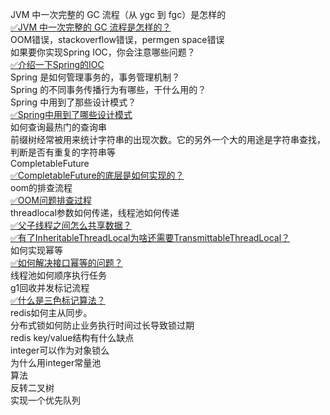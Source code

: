 
JVM 中一次完整的 GC 流程（从 ygc 到 fgc）是怎样的<br />[✅JVM 中一次完整的 GC 流程是怎样的？](https://www.yuque.com/hollis666/fo22bm/nm3u0khcxyc42u9q?view=doc_embed)<br />OOM错误，stackoverflow错误，permgen space错误<br />如果要你实现Spring IOC，你会注意哪些问题？<br />[✅介绍一下Spring的IOC](https://www.yuque.com/hollis666/fo22bm/wswp59?view=doc_embed)<br />Spring 是如何管理事务的，事务管理机制？<br />Spring 的不同事务传播行为有哪些，干什么用的？<br />Spring 中用到了那些设计模式？<br />[✅Spring中用到了哪些设计模式](https://www.yuque.com/hollis666/fo22bm/kirdzq?view=doc_embed)<br />如何查询最热门的查询串<br />前缀树经常被用来统计字符串的出现次数。它的另外一个大的用途是字符串查找，判断是否有重复的字符串等<br />CompletableFuture<br />[✅CompletableFuture的底层是如何实现的？](https://www.yuque.com/hollis666/fo22bm/qgrygdsu04a6vfzw?view=doc_embed)<br />oom的排查流程<br />[✅OOM问题排查过程](https://www.yuque.com/hollis666/fo22bm/vdnaxh?view=doc_embed)<br />threadlocal参数如何传递，线程池如何传递<br />[✅父子线程之间怎么共享数据？](https://www.yuque.com/hollis666/fo22bm/adgan2125uzrsbte?view=doc_embed)<br />[✅有了InheritableThreadLocal为啥还需要TransmittableThreadLocal？](https://www.yuque.com/hollis666/fo22bm/fucuuyqoqv8rdkpr?view=doc_embed)<br />如何实现幂等<br />[✅如何解决接口幂等的问题？](https://www.yuque.com/hollis666/fo22bm/gz2qwl?view=doc_embed)<br />线程池如何顺序执行任务<br />g1回收并发标记流程<br />[✅什么是三色标记算法？](https://www.yuque.com/hollis666/fo22bm/lva8a9gfhagbrw2g?view=doc_embed)<br />redis如何主从同步。<br />分布式锁如何防止业务执行时间过长导致锁过期<br />redis key/value结构有什么缺点<br />integer可以作为对象锁么<br />为什么用integer常量池<br />算法<br />反转二叉树<br />实现一个优先队列
